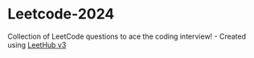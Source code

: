 # Leetcode-2024
Collection of LeetCode questions to ace the coding interview! - Created using [LeetHub v3](https://github.com/raphaelheinz/LeetHub-3.0)
